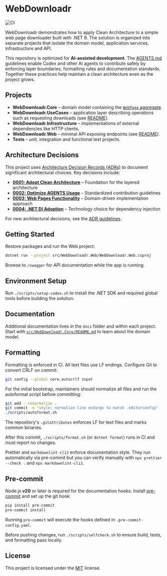 # WebDownloadr

![CI](https://github.com/beriniwlew/webdownloadr/actions/workflows/ci.yml/badge.svg?branch=main)

WebDownloadr demonstrates how to apply Clean Architecture to a simple web page downloader built with .NET 9. The solution is organized into
separate projects that isolate the domain model, application services, infrastructure and API.

This repository is optimized for **AI‑assisted development**. The [AGENTS.md](AGENTS.md) guidelines enable Codex and other AI agents to contribute safely by
enforcing layer boundaries, formatting rules and documentation standards. Together these practices help maintain a clean architecture even as the
project grows.

## Projects

- **WebDownloadr.Core** – domain model containing the [`WebPage` aggregate](src/WebDownloadr.Core/WebPageAggregate/README.md).
- **WebDownloadr.UseCases** – application layer describing operations such as requesting downloads (see
  [README](src/WebDownloadr.UseCases/README.md)).
- **WebDownloadr.Infrastructure** – implementations of external dependencies like HTTP clients.
- **WebDownloadr.Web** – minimal API exposing endpoints (see [README](src/WebDownloadr.Web/README.md)).
- **Tests** – unit, integration and functional test projects.

## Architecture Decisions

This project uses [Architecture Decision Records (ADRs)](docs/architecture-decisions/README.md) to document significant architectural
choices. Key decisions include:

- **[0001: Adopt Clean Architecture](docs/architecture-decisions/0001-adopt-clean-architecture.md)** – Foundation for the layered
  architecture
- **[0002: Optimize AGENTS Usage](docs/architecture-decisions/0002-optimize-agents-usage.md)** – Standardized contribution guidelines
- **[0003: Web Pages Functionality](docs/architecture-decisions/0003-web-pages-functionality.md)** – Domain-driven implementation approach
- **[0004: .NET DI Adoption](docs/architecture-decisions/0004-dotnet-di-adoption.md)** – Technology choice for dependency injection

For new architectural decisions, see the [ADR guidelines](docs/architecture-decisions/AGENTS.md).

## Getting Started

Restore packages and run the Web project:

```bash
dotnet run --project src/WebDownloadr.Web/WebDownloadr.Web.csproj
```

Browse to `/swagger` for API documentation while the app is running.

## Environment Setup

Run `./scripts/setup-codex.sh` to install the .NET SDK and required global tools before building the solution.

## Documentation

Additional documentation lives in the `docs` folder and within each project. Start with
[`src/WebDownloadr.Core/README.md`](src/WebDownloadr.Core/README.md) to learn about the domain model.

## Formatting

Formatting is enforced in CI. All text files use LF endings. Configure Git to convert CRLF on commit:

```bash
git config --global core.autocrlf input
```

For the initial bootstrap, maintainers should normalize all files and run the autoformat script before committing:

```bash
git add --renormalize .
git commit -m "style: normalize line endings to match .editorconfig"
./scripts/autoformat.sh
```

The repository's `.gitattributes` enforces LF for text files and marks common binaries.

After this commit, `./scripts/format.sh` (or `dotnet format`) runs in CI and must report no changes.

Prettier and `markdownlint-cli2` enforce documentation style. They run automatically via pre-commit but you can verify manually with
`npx prettier --check .` and `npx markdownlint-cli2`.

## Pre-commit

Node.js **v20** or later is required for the documentation hooks. Install [pre-commit](https://pre-commit.com/) and set up the git hook:

```bash
pip install pre-commit
pre-commit install
```

Running `pre-commit` will execute the hooks defined in `.pre-commit-config.yaml`.

Before pushing changes, run `./scripts/selfcheck.sh` to ensure build, tests, and formatting pass locally.

## License

This project is licensed under the [MIT](LICENSE) license.
